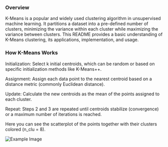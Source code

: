 ### Overview
K-Means is a popular and widely used clustering algorithm in unsupervised machine learning. It partitions a dataset into a pre-defined number of clusters, minimizing the variance within each cluster while maximizing the variance between clusters. This README provides a basic understanding of K-Means clustering, its applications, implementation, and usage.

### How K-Means Works
Initialization:
Select k initial centroids, which can be random or based on specific initialization methods like K-Means++.

Assignment:
Assign each data point to the nearest centroid based on a distance metric (commonly Euclidean distance).

Update:
Calculate the new centroids as the mean of the points assigned to each cluster.

Repeat:
Steps 2 and 3 are repeated until centroids stabilize (convergence) or a maximum number of iterations is reached.

Here you can see the scatterplot of the points together with their clusters colored (n_clu = 8). 

![Example Image](Figure1.png)


